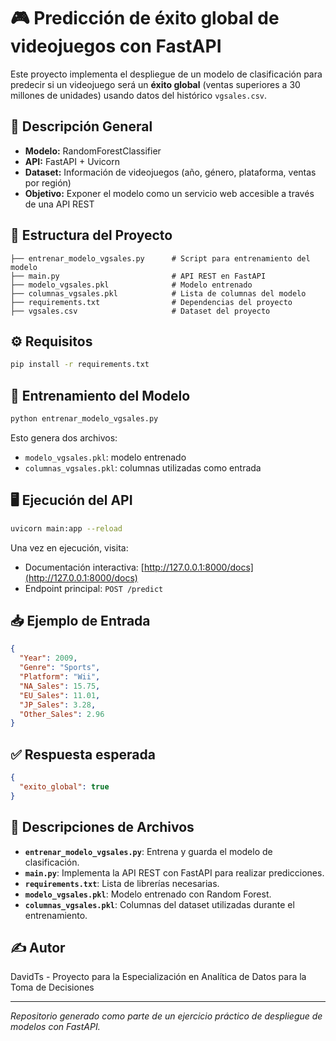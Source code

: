 # 🎮 Predicción de éxito global de videojuegos con FastAPI

Este proyecto implementa el despliegue de un modelo de clasificación para predecir si un videojuego será un **éxito global** (ventas superiores a 30 millones de unidades) usando datos del histórico `vgsales.csv`.

## 📌 Descripción General

- **Modelo:** RandomForestClassifier
- **API:** FastAPI + Uvicorn
- **Dataset:** Información de videojuegos (año, género, plataforma, ventas por región)
- **Objetivo:** Exponer el modelo como un servicio web accesible a través de una API REST

## 📁 Estructura del Proyecto

```
├── entrenar_modelo_vgsales.py      # Script para entrenamiento del modelo
├── main.py                         # API REST en FastAPI
├── modelo_vgsales.pkl              # Modelo entrenado
├── columnas_vgsales.pkl            # Lista de columnas del modelo
├── requirements.txt                # Dependencias del proyecto
├── vgsales.csv                     # Dataset del proyecto
```

## ⚙️ Requisitos

```bash
pip install -r requirements.txt
```

## 🚀 Entrenamiento del Modelo

```bash
python entrenar_modelo_vgsales.py
```

Esto genera dos archivos:

- `modelo_vgsales.pkl`: modelo entrenado
- `columnas_vgsales.pkl`: columnas utilizadas como entrada

## 🖥️ Ejecución del API

```bash
uvicorn main:app --reload
```

Una vez en ejecución, visita:

- Documentación interactiva: [http://127.0.0.1:8000/docs](http://127.0.0.1:8000/docs)
- Endpoint principal: `POST /predict`

## 📥 Ejemplo de Entrada

```json
{
  "Year": 2009,
  "Genre": "Sports",
  "Platform": "Wii",
  "NA_Sales": 15.75,
  "EU_Sales": 11.01,
  "JP_Sales": 3.28,
  "Other_Sales": 2.96
}
```

## ✅ Respuesta esperada

```json
{
  "exito_global": true
}
```

## 📄 Descripciones de Archivos

- **`entrenar_modelo_vgsales.py`**: Entrena y guarda el modelo de clasificación.
- **`main.py`**: Implementa la API REST con FastAPI para realizar predicciones.
- **`requirements.txt`**: Lista de librerías necesarias.
- **`modelo_vgsales.pkl`**: Modelo entrenado con Random Forest.
- **`columnas_vgsales.pkl`**: Columnas del dataset utilizadas durante el entrenamiento.

## ✍️ Autor

DavidTs - Proyecto para la Especialización en Analítica de Datos para la Toma de Decisiones

---

_Repositorio generado como parte de un ejercicio práctico de despliegue de modelos con FastAPI._
